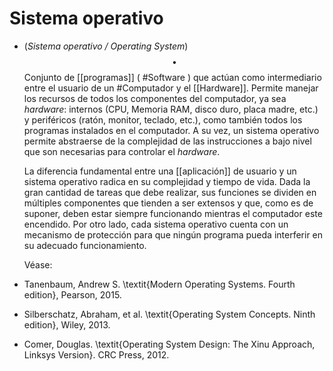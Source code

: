 # Sistema operativo
- (_Sistema operativo / Operating System_) $$\bullet$$  Conjunto de [[programas]] ( #Software ) que actúan como intermediario entre el usuario de un #Computador y el [[Hardware]]. Permite manejar los recursos de todos los componentes del computador, ya sea _hardware_: internos (CPU, Memoria RAM, disco duro, placa madre, etc.) y periféricos (ratón, monitor, teclado, etc.), como también todos los programas instalados en el computador. A su vez, un sistema operativo permite abstraerse de la complejidad de las instrucciones a bajo nivel que son necesarias para controlar el _hardware_.
  
  La diferencia fundamental entre una [[aplicación]] de usuario y un sistema operativo radica en su complejidad y tiempo de vida. Dada la gran cantidad de tareas que debe realizar, sus funciones se dividen en múltiples componentes que tienden a ser extensos y que, como es de suponer, deben estar siempre funcionando mientras el computador este encendido. Por otro lado, cada sistema operativo cuenta con un mecanismo de protección para que ningún programa pueda interferir en su adecuado funcionamiento.
  
  Véase:
- Tanenbaum, Andrew S. \textit{Modern Operating Systems. Fourth edition}, Pearson, 2015.
- Silberschatz, Abraham, et al. \textit{Operating System Concepts. Ninth edition}, Wiley, 2013.
- Comer, Douglas. \textit{Operating System Design: The Xinu Approach, Linksys Version}. CRC Press, 2012.